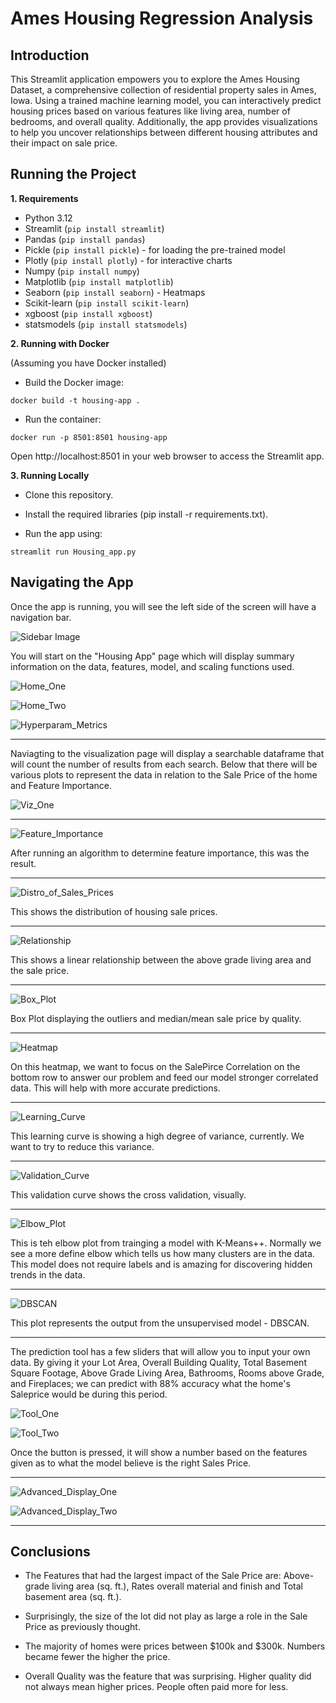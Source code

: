# Ames Housing Regression Analysis

## **Introduction**

This Streamlit application empowers you to explore the Ames Housing Dataset, a comprehensive collection of residential property sales in Ames, Iowa. Using a trained machine learning model, you can interactively predict housing prices based on various features like living area, number of bedrooms, and overall quality. Additionally, the app provides visualizations to help you uncover relationships between different housing attributes and their impact on sale price.

## Running the Project

**1. Requirements**

* Python 3.12
* Streamlit (`pip install streamlit`)
* Pandas (`pip install pandas`)
* Pickle (`pip install pickle`) - for loading the pre-trained model
* Plotly (`pip install plotly`) - for interactive charts
* Numpy (`pip install numpy`)
* Matplotlib (`pip install matplotlib`)
* Seaborn (`pip install seaborn`) - Heatmaps
* Scikit-learn (`pip install scikit-learn`)
* xgboost (`pip install xgboost`)
* statsmodels  (`pip install statsmodels`)

**2. Running with Docker**

(Assuming you have Docker installed)

* Build the Docker image:

```docker build -t housing-app .```

* Run the container:

```docker run -p 8501:8501 housing-app```

Open http://localhost:8501 in your web browser to access the Streamlit app.

**3. Running Locally**

* Clone this repository.

* Install the required libraries (pip install -r requirements.txt).

* Run the app using:

```streamlit run Housing_app.py```

## Navigating the App

Once the app is running, you will see the left side of the screen will have a navigation bar.

![Sidebar Image](Pictures/SideBar.png)

You will start on the "Housing App" page which will display summary information on the data, features, model, and scaling functions used. 

![Home_One](Pictures/Home_1.png)

![Home_Two](Pictures/Home2.png)

![Hyperparam_Metrics](Pictures/Hyperparam_Metrics.png)

---

Naviagting to the visualization page will display a searchable dataframe that will count the number of results from each search. Below that there will be various plots to represent the data in relation to the Sale Price of the home and Feature Importance. 

![Viz_One](Pictures/Vis_1.png)

---

![Feature_Importance](Pictures/Feature_Importance.png)

After running an algorithm to determine feature importance, this was the result.

---

![Distro_of_Sales_Prices](Pictures/Distro_of_Sales_Prices.png)

This shows the distribution of housing sale prices. 

---

![Relationship](Pictures/relation_abvgrdliv_to_saleprice.png)

This shows a linear relationship between the above grade living area and the sale price. 

---

![Box_Plot](Pictures/SalePrice_BoxPlot.png)

Box Plot displaying the outliers and median/mean sale price by quality.

---

![Heatmap](Pictures/Heatmap.png)

On this heatmap, we want to focus on the SalePirce Correlation on the bottom row to answer our problem and feed our model stronger correlated data. This will help with more accurate predictions. 

---

![Learning_Curve](Pictures/Learning_Curve.png)

This learning curve is showing a high degree of variance, currently. We want to try to reduce this variance. 

---

![Validation_Curve](Pictures/Validation_Curve.png)

This validation curve shows the cross validation, visually. 

---

![Elbow_Plot](Pictures/Elbow_Plot.png)

This is teh elbow plot from trainging a model with K-Means++. Normally we see a more define elbow which tells us how many clusters are in the data. This model does not require labels and is amazing for discovering hidden trends in the data. 

---

![DBSCAN](Pictures/DBSCAN.png)

This plot represents the output from the unsupervised model - DBSCAN. 

---

The prediction tool has a few sliders that will allow you to input your own data. By giving it your Lot Area, Overall Building Quality, Total Basement Square Footage, Above Grade Living Area, Bathrooms, Rooms above Grade, and Fireplaces; we can predict with 88% accuracy what the home's Saleprice would be during this period. 

![Tool_One](Pictures/Tool_1.png)

![Tool_Two](Pictures/Tool_Success.png)

Once the button is pressed, it will show a number based on the features given as to what the model believe is the right Sales Price. 

---

![Advanced_Display_One](Pictures/ADp1.png)

![Advanced_Display_Two](Pictures/ADp2.png)

---

## Conclusions

* The Features that had the largest impact of the Sale Price are: Above-grade living area (sq. ft.), Rates overall material and finish and Total basement area (sq. ft.).

* Surprisingly, the size of the lot did not play as large a role in the Sale Price as previously thought.

* The majority of homes were prices between $100k and $300k. Numbers became fewer the higher the price. 

* Overall Quality was the feature that was surprising. Higher quality did not always mean higher prices. People often paid more for less. 
